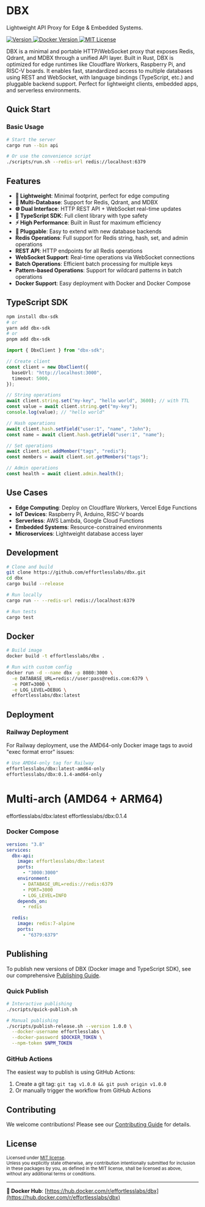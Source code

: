 # DBX

Lightweight API Proxy for Edge & Embedded Systems.

<p>
  <a href="https://www.npmjs.com/package/dbx-sdk">
    <picture>
      <source media="(prefers-color-scheme: dark)" srcset="https://img.shields.io/npm/v/dbx-sdk?colorA=21262d&colorB=21262d&style=flat">
      <img src="https://img.shields.io/npm/v/dbx-sdk?colorA=f6f8fa&colorB=f6f8fa&style=flat" alt="Version">
    </picture>
  </a>
  <a href="https://hub.docker.com/r/effortlesslabs/dbx">
    <picture>
      <source media="(prefers-color-scheme: dark)" srcset="https://img.shields.io/docker/v/effortlesslabs/dbx?colorA=21262d&colorB=21262d&style=flat">
      <img src="https://img.shields.io/docker/v/effortlesslabs/dbx?colorA=f6f8fa&colorB=f6f8fa&style=flat" alt="Docker Version">
    </picture>
  </a>
  <a href="LICENSE">
    <picture>
      <source media="(prefers-color-scheme: dark)" srcset="https://img.shields.io/badge/license-MIT-blue.svg?colorA=21262d&colorB=21262d&style=flat">
      <img src="https://img.shields.io/badge/license-MIT-blue.svg?colorA=f6f8fa&colorB=f6f8fa&style=flat" alt="MIT License">
    </picture>
  </a>
</p>

DBX is a minimal and portable HTTP/WebSocket proxy that exposes Redis, Qdrant, and MDBX through a unified API layer. Built in Rust, DBX is optimized for edge runtimes like Cloudflare Workers, Raspberry Pi, and RISC-V boards. It enables fast, standardized access to multiple databases using REST and WebSocket, with language bindings (TypeScript, etc.) and pluggable backend support. Perfect for lightweight clients, embedded apps, and serverless environments.

## Quick Start

### Basic Usage

```bash
# Start the server
cargo run --bin api

# Or use the convenience script
./scripts/run.sh --redis-url redis://localhost:6379
```

## Features

- **🚀 Lightweight**: Minimal footprint, perfect for edge computing
- **🔌 Multi-Database**: Support for Redis, Qdrant, and MDBX
- **🌐 Dual Interface**: HTTP REST API + WebSocket real-time updates
- **📱 TypeScript SDK**: Full client library with type safety
- **⚡ High Performance**: Built in Rust for maximum efficiency
- **🔧 Pluggable**: Easy to extend with new database backends
- **Redis Operations**: Full support for Redis string, hash, set, and admin operations
- **REST API**: HTTP endpoints for all Redis operations
- **WebSocket Support**: Real-time operations via WebSocket connections
- **Batch Operations**: Efficient batch processing for multiple keys
- **Pattern-based Operations**: Support for wildcard patterns in batch operations
- **Docker Support**: Easy deployment with Docker and Docker Compose

## TypeScript SDK

```bash
npm install dbx-sdk
# or
yarn add dbx-sdk
# or
pnpm add dbx-sdk
```

```typescript
import { DbxClient } from "dbx-sdk";

// Create client
const client = new DbxClient({
  baseUrl: "http://localhost:3000",
  timeout: 5000,
});

// String operations
await client.string.set("my-key", "hello world", 3600); // with TTL
const value = await client.string.get("my-key");
console.log(value); // "hello world"

// Hash operations
await client.hash.setField("user:1", "name", "John");
const name = await client.hash.getField("user:1", "name");

// Set operations
await client.set.addMember("tags", "redis");
const members = await client.set.getMembers("tags");

// Admin operations
const health = await client.admin.health();
```

## Use Cases

- **Edge Computing**: Deploy on Cloudflare Workers, Vercel Edge Functions
- **IoT Devices**: Raspberry Pi, Arduino, RISC-V boards
- **Serverless**: AWS Lambda, Google Cloud Functions
- **Embedded Systems**: Resource-constrained environments
- **Microservices**: Lightweight database access layer

## Development

```bash
# Clone and build
git clone https://github.com/effortlesslabs/dbx.git
cd dbx
cargo build --release

# Run locally
cargo run -- --redis-url redis://localhost:6379

# Run tests
cargo test
```

## Docker

```bash
# Build image
docker build -t effortlesslabs/dbx .

# Run with custom config
docker run -d --name dbx -p 8080:3000 \
  -e DATABASE_URL=redis://user:pass@redis.com:6379 \
  -e PORT=3000 \
  -e LOG_LEVEL=DEBUG \
  effortlesslabs/dbx:latest
```

## Deployment

### Railway Deployment

For Railway deployment, use the AMD64-only Docker image tags to avoid "exec format error" issues:

```bash
# Use AMD64-only tag for Railway
effortlesslabs/dbx:latest-amd64-only
effortlesslabs/dbx:0.1.4-amd64-only
```

# Multi-arch (AMD64 + ARM64)

effortlesslabs/dbx:latest
effortlesslabs/dbx:0.1.4

### Docker Compose

```yaml
version: "3.8"
services:
  dbx-api:
    image: effortlesslabs/dbx:latest
    ports:
      - "3000:3000"
    environment:
      - DATABASE_URL=redis://redis:6379
      - PORT=3000
      - LOG_LEVEL=INFO
    depends_on:
      - redis

  redis:
    image: redis:7-alpine
    ports:
      - "6379:6379"
```

## Publishing

To publish new versions of DBX (Docker image and TypeScript SDK), see our comprehensive [Publishing Guide](PUBLISHING.md).

### Quick Publish

```bash
# Interactive publishing
./scripts/quick-publish.sh

# Manual publishing
./scripts/publish-release.sh --version 1.0.0 \
  --docker-username effortlesslabs \
  --docker-password $DOCKER_TOKEN \
  --npm-token $NPM_TOKEN
```

### GitHub Actions

The easiest way to publish is using GitHub Actions:

1. Create a git tag: `git tag v1.0.0 && git push origin v1.0.0`
2. Or manually trigger the workflow from GitHub Actions

## Contributing

We welcome contributions! Please see our [Contributing Guide](CONTRIBUTING.md) for details.

## License

<sup>
Licensed under <a href="LICENSE">MIT license</a>.
</sup>

<br>

<sub>
Unless you explicitly state otherwise, any contribution intentionally submitted
for inclusion in these packages by you, as defined in the MIT license, shall be
licensed as above, without any additional terms or conditions.
</sub>

---

**🔗 Docker Hub**: [https://hub.docker.com/r/effortlesslabs/dbx](https://hub.docker.com/r/effortlesslabs/dbx)
